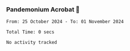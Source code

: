 ### Pandemonium Acrobat 🤸

<!--START_SECTION:waka-->

```all_time
From: 25 October 2024 - To: 01 November 2024

Total Time: 0 secs

No activity tracked
```

<!--END_SECTION:waka-->
